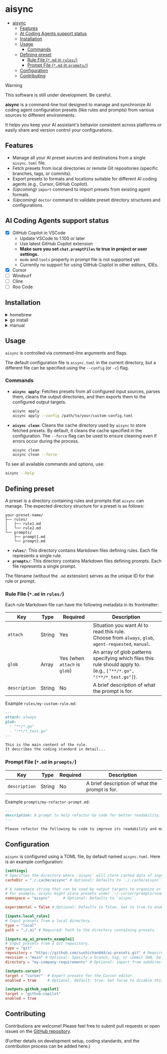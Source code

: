 # aisync

<!-- TOC -->

- [aisync](#aisync)
  - [Features](#features)
  - [AI Coding Agents support status](#ai-coding-agents-support-status)
  - [Installation](#installation)
  - [Usage](#usage)
    - [Commands](#commands)
  - [Defining preset](#defining-preset)
    - [Rule File (`*.md` in `rules/`)](#rule-file-md-in-rules)
    - [Prompt File (`*.md` in `prompts/`)](#prompt-file-md-in-prompts)
  - [Configuration](#configuration)
  - [Contributing](#contributing)

<!-- /TOC -->

> [!WARNING]
> This software is still under development. Be careful.

**aisync** is a command-line tool designed to manage and synchronize AI coding agent configuration presets (like rules and prompts) from various sources to different environments.

It helps you keep your AI assistant\'s behavior consistent across platforms or easily share and version control your configurations.

## Features

- Manage all your AI preset sources and destinations from a single `aisync.toml` file.
- Fetch presets from local directories or remote Git repositories (specific branches, tags, or commits).
- Export presets to formats and locations suitable for different AI coding agents (e.g., Cursor, GitHub Copilot).
- *(Upcoming)* `import` command to import presets from existing agent formats.
- *(Upcoming)* `doctor` command to validate preset directory structures and configurations.

## AI Coding Agents support status

- [x] GitHub Copilot in VSCode
  - Update VSCode to 1.100 or later
  - Use latest GitHub Copilot extension
  - **Make sure you set `chat.promptFiles` to true in project or user settings.**
  - `mode` and `tools` property in prompt file is not supported yet
  - Currently no support for using GitHub Copilot in other editors, IDEs.
- [x] Cursor
- [ ] Windsurf
- [ ] Cline
- [ ] Roo Code

## Installation

<details>
  <summary>homebrew</summary>

```bash
brew install sushichan044/tap/aisync
```

</details>

<details>
  <summary>go install</summary>

```bash
go install github.com/sushichan044/aisync@latest
```

</details>

<details>
  <summary>manual</summary>

Download the latest release from the [GitHub releases page](https://github.com/sushichan044/aisync/releases).

</details>

## Usage

`aisync` is controlled via command-line arguments and flags.

The default configuration file is `aisync.toml` in the current directory, but a different file can be specified using the `--config` (or `-c`) flag.

### Commands

- **`aisync apply`**: Fetches presets from all configured input sources, parses them, cleans the output directories, and then exports them to the configured output targets.

    ```bash
    aisync apply
    aisync apply --config /path/to/your/custom-config.toml
    ```

- **`aisync clean`**: Cleans the cache directory used by `aisync` to store fetched presets. By default, it cleans the cache specified in the configuration. The `--force` flag can be used to ensure cleaning even if errors occur during the process.

    ```bash
    aisync clean
    aisync clean --force
    ```

To see all available commands and options, use:

```bash
aisync --help
```

## Defining preset

A preset is a directory containing rules and prompts that `aisync` can manage. The expected directory structure for a preset is as follows:

```
your-preset-name/
├── rules/
│   ├── rule1.md
│   └── rule2.md
└── prompts/
    ├── prompt1.md
    └── prompt2.md
```

- **`rules/`**: This directory contains Markdown files defining rules. Each file represents a single rule.
- **`prompts/`**: This directory contains Markdown files defining prompts. Each file represents a single prompt.

The filename (without the `.md` extension) serves as the unique ID for that rule or prompt.

### Rule File (`*.md` in `rules/`)

Each rule Markdown file can have the following metadata in its frontmatter:

| Key           | Type    | Required | Description                                                                                                |
|---------------|---------|----------|------------------------------------------------------------------------------------------------------------|
| `attach` | String  | Yes       | Situation you want AI to read this rule. <br> Choose from `always`, `glob`, `agent-requested`, `manual`.  |
| `glob`      | Array  | Yes (when `attach` is `glob`)       | An array of glob patterns specifying which files this rule should apply to. <br> (e.g., `["**/*.go", "!**/*_test.go"]`). |
| `description` | String  | No       | A brief description of what the prompt is for.                                                                |

Example `rules/my-custom-rule.md`:

```markdown
---
attach: always
glob:
  - "**/*.go"
  - "!**/*_test.go"
---

This is the main content of the rule.
It describes the coding standard in detail...
```

### Prompt File (`*.md` in `prompts/`)

| Key           | Type    | Required | Description                                                                                                   |
|---------------|---------|----------|---------------------------------------------------------------------------------------------------------------|
| `description` | String  | No       | A brief description of what the prompt is for.                                                                |

Example `prompts/my-refactor-prompt.md`:

```markdown
---
description: A prompt to help refactor Go code for better readability.
---

Please refactor the following Go code to improve its readability and maintainability, keeping in mind our company's Go coding standards.
```

## Configuration

`aisync` is configured using a TOML file, by default named `aisync.toml`. Here is an example configuration:

```toml
[settings]
# Specifies the directory where `aisync` will store cached data of inputs.
cacheDir = "./.cache/aisync" # Optional: Defaults to `./.cache/aisync`.

# A namespace string that can be used by output targets to organize or prefix the imported presets.
# For example, aisync might place presets under `~/.cursor/prompts/<namespace>/` or `~/.cursor/rules/<namespace>/`.
namespace = "aisync"      # Optional: Defaults to `aisync`.

experimental = false # Optional: Defaults to false. Set to true to enable experimental features.

[inputs.local_rules]
# Input presets from a local directory.
type = "local"
path = "./.ai" # Required: Path to the directory containing presets

[inputs.my_ai_presets_example1]
# Input presets from a Git repository.
type = "git"
repository = "https://github.com/sushichan044/ai-presets.git" # Required: URL of the Git repository
revision = "main" # Optional: Specify a branch, tag, or commit SHA. Defaults to the repo's default branch.
directory = "my-company-requirements" # Optional: import from subdirectory.

[outputs.cursor]
target = "cursor"  # Export presets for the Cursor editor.
enabled = true     # Optional, default: true. Set false to disable this output.

[outputs.github_copilot]
target = "github-copilot"
enabled = true
```

## Contributing

Contributions are welcome! Please feel free to submit pull requests or open issues on the [GitHub repository](https://github.com/sushichan044/aisync).

(Further details on development setup, coding standards, and the contribution process can be added here.)
